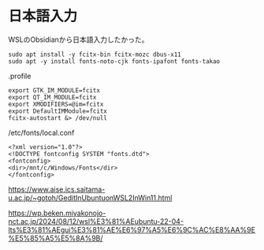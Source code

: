 # 日本語入力
WSLのObsidianから日本語入力したかった。

```
sudo apt install -y fcitx-bin fcitx-mozc dbus-x11
sudo apt -y install fonts-noto-cjk fonts-ipafont fonts-takao
```

.profile
```
export GTK_IM_MODULE=fcitx
export QT_IM_MODULE=fcitx
export XMODIFIERS=@im=fcitx
export DefaultIMModule=fcitx
fcitx-autostart &> /dev/null
```

/etc/fonts/local.conf
```
<?xml version="1.0"?>
<!DOCTYPE fontconfig SYSTEM "fonts.dtd">
<fontconfig>
<dir>/mnt/c/Windows/Fonts</dir>
</fontconfig>
```



https://www.aise.ics.saitama-u.ac.jp/~gotoh/GeditInUbuntuonWSL2InWin11.html

https://wp.beken.miyakonojo-nct.ac.jp/2024/08/12/wsl%E3%81%AEubuntu-22-04-lts%E3%81%AEgui%E3%81%AE%E6%97%A5%E6%9C%AC%E8%AA%9E%E5%85%A5%E5%8A%9B/

